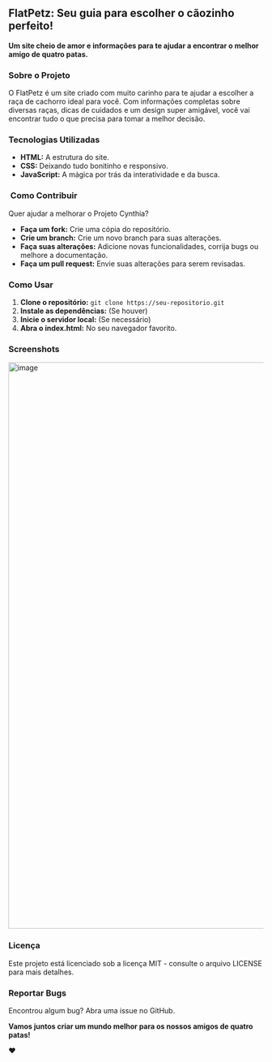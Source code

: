 ##  FlatPetz: Seu guia para escolher o cãozinho perfeito! 

**Um site cheio de amor e informações para te ajudar a encontrar o melhor amigo de quatro patas.**

###  Sobre o Projeto
O FlatPetz é um site criado com muito carinho para te ajudar a escolher a raça de cachorro ideal para você. Com informações completas sobre diversas raças, dicas de cuidados e um design super amigável, você vai encontrar tudo o que precisa para tomar a melhor decisão.

###  Tecnologias Utilizadas
* **HTML:** A estrutura do site.
* **CSS:** Deixando tudo bonitinho e responsivo.
* **JavaScript:** A mágica por trás da interatividade e da busca.

### ️ Como Contribuir
Quer ajudar a melhorar o Projeto Cynthia? 
* **Faça um fork:** Crie uma cópia do repositório.
* **Crie um branch:** Crie um novo branch para suas alterações.
* **Faça suas alterações:** Adicione novas funcionalidades, corrija bugs ou melhore a documentação.
* **Faça um pull request:** Envie suas alterações para serem revisadas.

###  Como Usar
1. **Clone o repositório:** `git clone https://seu-repositorio.git`
2. **Instale as dependências:** (Se houver)
3. **Inicie o servidor local:** (Se necessário)
4. **Abra o index.html:** No seu navegador favorito.

###  Screenshots
<img width="1117" alt="image" src="https://github.com/user-attachments/assets/5f0d8aa8-2cdc-4e0d-8720-00004959bd99">


###  Licença
Este projeto está licenciado sob a licença MIT - consulte o arquivo LICENSE para mais detalhes.

###  Reportar Bugs
Encontrou algum bug? Abra uma issue no GitHub.

**Vamos juntos criar um mundo melhor para os nossos amigos de quatro patas!**

**❤️**
